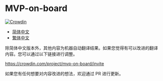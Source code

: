 # MVP-on-board

[![Crowdin](https://badges.crowdin.net/mvp-on-board/localized.svg)](https://crowdin.com/project/mvp-on-board)

- [简体中文](./zh_Hans)
- [繁体中文](./zh_TW)

除简体中文版本外，其他内容为机器自动翻译结果。如果您觉得有可以改进的翻译内容。您可以通过以下链接进行调整。

<https://crowdin.com/project/mvp-on-board/invite>

如果您有任何想要对内容改进的想法，欢迎通过 PR 进行更新。